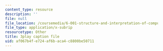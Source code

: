 ```yaml
---
content_type: resource
description: ''
file: null
file_location: /coursemedia/6-001-structure-and-interpretation-of-computer-programs-spring-2005/af067b4fe724af6baca4c8800be50711_OscT4N2qq7o.srt
file_type: application/x-subrip
resourcetype: Other
title: 3play caption file
uid: af067b4f-e724-af6b-aca4-c8800be50711
---
```

